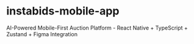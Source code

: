# instabids-mobile-app
AI-Powered Mobile-First Auction Platform - React Native + TypeScript + Zustand + Figma Integration
